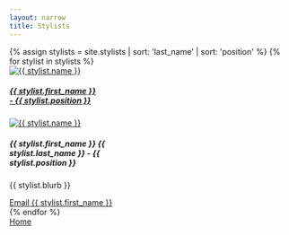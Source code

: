 ```yaml
---
layout: narrow
title: Stylists
---
```

<div class="row">
  {% assign stylists = site.stylists | sort: 'last_name' | sort: 'position' %}
  {% for stylist in stylists %}
  <!-- Card for small screens/phones -->
  <div class="col mb-5 d-sm-none">
    <a href="{{ site.baseurl }}{{ stylist.url }}">
      <div style="width: 10rem;" class="card bg-primary mx-auto">
        <img style="" class="card-img" src="{{ site.baseurl }}/assets/images/{{ stylist.image_link }}" alt="{{ stylist.name }}">
        <div class="card-img-overlay h-100 d-flex flex-column justify-content-end">
          <div class="card-text text-danger">
            <h5 class="bg-primary border-secondary rounded p-1 m-0 text-center">{{ stylist.first_name }} - {{ stylist.position }}</h5>
          </div>
        </div>
      </div>
    </a>
  </div>
  <!-- card for larger screens -->
  <div class="col mb-5 d-none d-sm-inline">
    <div style="width: 15rem;" class="card bg-primary mx-auto">
      <a href="{{ site.baseurl }}{{ stylist.url }}">
        <img style="" class="card-img-top" src="{{ site.baseurl }}/assets/images/{{ stylist.image_link }}" alt="{{ stylist.name }}">
      </a>
      <div class="card-body">
        <div class="card-text">
          <h5 class="bg-primary border-secondary rounded p-1 m-0 text-center">{{ stylist.first_name }} {{ stylist.last_name }} - {{ stylist.position }}</h5>
          <p>{{ stylist.blurb }}</p>
          <a class="btn btn-dark text-light w-100 text-center" href="mailto:{{ stylist.email | default: "wildflowersalonmpls@gmail.com" }}">Email {{ stylist.first_name }}</a>
        </div>
      </div>
    </div>
  </div>
  {% endfor %}
</div>
  <div class="row">
    <div class="col text-center">
      <a href="/" class="btn btn-secondary mt-2">Home</a>
    </div>
</div>